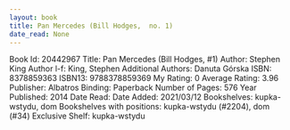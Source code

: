 ```yaml
---
layout: book
title: Pan Mercedes (Bill Hodges,  no. 1)
date_read: None
---
```


Book Id: 20442967
Title: Pan Mercedes (Bill Hodges, #1)
Author: Stephen King
Author l-f: King, Stephen
Additional Authors: Danuta Górska
ISBN: 8378859363
ISBN13: 9788378859369
My Rating: 0
Average Rating: 3.96
Publisher: Albatros
Binding: Paperback
Number of Pages: 576
Year Published: 2014
Date Read: 
Date Added: 2021/03/12
Bookshelves: kupka-wstydu, dom
Bookshelves with positions: kupka-wstydu (#2204), dom (#34)
Exclusive Shelf: kupka-wstydu

